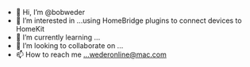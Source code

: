 - 👋 Hi, I’m @bobweder
- 👀 I’m interested in ...using HomeBridge plugins to connect devices to HomeKit
- 🌱 I’m currently learning ...
- 💞️ I’m looking to collaborate on ...
- 📫 How to reach me ...wederonline@mac.com

<!---
bobweder/bobweder is a ✨ special ✨ repository because its `README.md` (this file) appears on your GitHub profile.
You can click the Preview link to take a look at your changes.
--->
